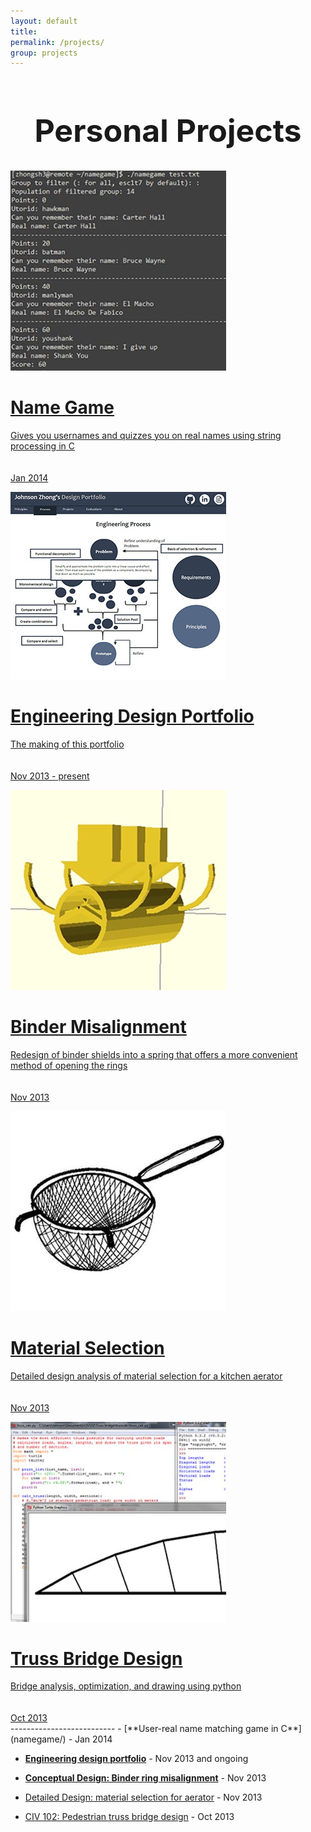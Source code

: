 ```yaml
---
layout: default
title:
permalink: /projects/
group: projects
---
```

<h1 style="text-align:center;font-size:50px;">Personal Projects</h1>

<div id="gallery">

<a href="namegame/"><div class="box">
<img src="namegame.jpg"/>
<span class="caption">
<h1>Name Game</h1>
Gives you usernames and quizzes you on real names using string processing in C <br><br><br>
Jan 2014
</span>
</div></a>

<a href="portfolio/"><div class="box">
<img src="portfolio.jpg"/>
<span class="caption">
<h1>Engineering Design Portfolio</h1>
The making of this portfolio <br><br><br>
Nov 2013 - present
</span>
</div></a>

<a href="binder/"><div class="box">
<img src="binder.jpg"/>
<span class="caption">
<h1>Binder Misalignment</h1>
Redesign of binder shields into a spring that offers a more convenient method of opening the rings <br><br><br>
Nov 2013
</span>
</div></a>

<a href="aerator.html"><div class="box">
<img src="aerator.jpg"/>
<span class="caption">
<h1>Material Selection</h1>
Detailed design analysis of material selection for a kitchen aerator <br><br><br>
Nov 2013
</span>
</div></a>

<a href="bridgedesign/"><div class="box">
<img src="bridgedesign.jpg"/>
<span class="caption">
<h1>Truss Bridge Design</h1>
Bridge analysis, optimization, and drawing using python <br><br><br>
Oct 2013
</span>
</div></a>
</div>
 --------------------------
 - [**User-real name matching game in C**](namegame/) - Jan 2014
 
 - [**Engineering design portfolio**](portfolio/) - Nov 2013 and ongoing
 
 - [**Conceptual Design: Binder ring misalignment**](binder/) - Nov 2013
 
 - [Detailed Design: material selection for aerator](aerator.html) - Nov 2013
 
 - [CIV 102: Pedestrian truss bridge design](bridgedesign/) - Oct 2013
